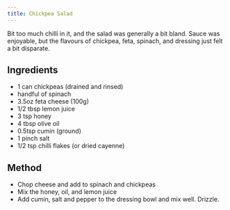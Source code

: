 ```yaml
---
title: Chickpea Salad
---
```


Bit too much chilli in it, and the salad was generally a bit bland. Sauce was enjoyable, but the flavours of chickpea, feta, spinach, and dressing just felt a bit disparate.

## Ingredients

-   1 can chickpeas (drained and rinsed)
-   handful of spinach
-   3.5oz feta cheese (100g)
-   1/2 tbsp lemon juice
-   3 tsp honey
-   4 tbsp olive oil
-   0.5tsp cumin (ground)
-   1 pinch salt
-   1/2 tsp chilli flakes (or dried cayenne)

## Method

-   Chop cheese and add to spinach and chickpeas
-   Mix the honey, oil, and lemon juice
-   Add cumin, salt and pepper to the dressing bowl and mix well. Drizzle.
